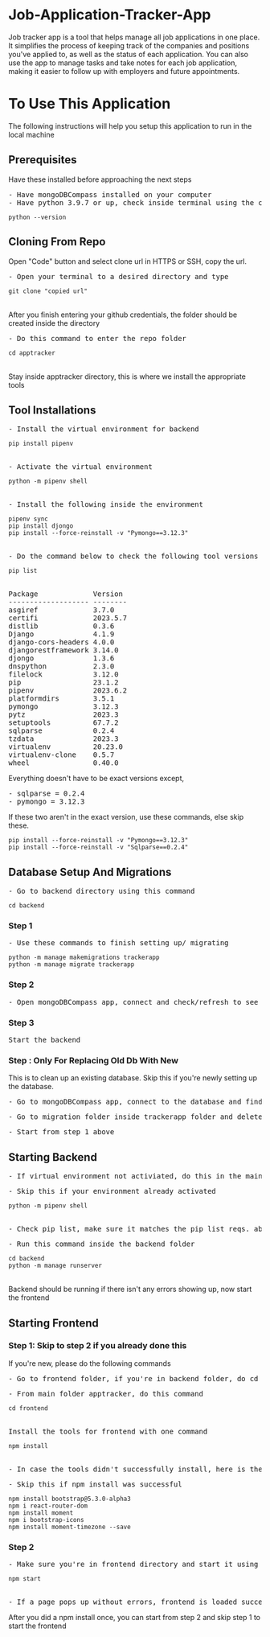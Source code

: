 
# Job-Application-Tracker-App

Job tracker app is a tool that helps manage all job applications in one place. It simplifies the process of keeping track of the companies and positions you've applied to, as well as the status of each application. You can also use the app to manage tasks and take notes for each job application, making it easier to follow up with employers and future appointments. 

<h1>To Use This Application</h1>
<p>The following instructions will help you setup this application to run in the local machine</P>

<h2>Prerequisites</h2>
<p>Have these installed before approaching the next steps</p>
<pre>
- Have mongoDBCompass installed on your computer
- Have python 3.9.7 or up, check inside terminal using the command below
</pre>
<code>python --version</code>

<h2>Cloning From Repo</h2>
<p>Open "Code" button and select clone url in HTTPS or SSH, copy the url.</p>
<pre>- Open your terminal to a desired directory and type</pre>
<code>git clone "copied url"</code>
<br><br>
<p>After you finish entering your github credentials, the folder should be created inside the directory</p>
<pre>- Do this command to enter the repo folder</pre>
<code>cd apptracker</code>
<br><br>
<p>Stay inside apptracker directory, this is where we install the appropriate tools</p>

<h2>Tool Installations</h2>
<pre>- Install the virtual environment for backend</pre>
<code>pip install pipenv</code>
<br><br>
<pre>- Activate the virtual environment</pre>
<code>python -m pipenv shell</code>
<br><br>
<pre>- Install the following inside the environment</pre>
<code>pipenv sync
pip install djongo
pip install --force-reinstall -v "Pymongo==3.12.3"</code>
<br><br>
<pre>- Do the command below to check the following tool versions</pre>
<code>pip list</code>
<br><br>
<pre>
Package             Version
------------------- --------
asgiref             3.7.0
certifi             2023.5.7
distlib             0.3.6
Django              4.1.9
django-cors-headers 4.0.0
djangorestframework 3.14.0
djongo              1.3.6
dnspython           2.3.0
filelock            3.12.0
pip                 23.1.2
pipenv              2023.6.2
platformdirs        3.5.1
pymongo             3.12.3
pytz                2023.3
setuptools          67.7.2
sqlparse            0.2.4
tzdata              2023.3
virtualenv          20.23.0
virtualenv-clone    0.5.7
wheel               0.40.0
</pre>

<p>Everything doesn't have to be exact versions except,</p>
<pre>
- sqlparse = 0.2.4
- pymongo = 3.12.3
</pre>
<p>If these two aren't in the exact version, use these commands, else skip these.</p>
<code>pip install --force-reinstall -v "Pymongo==3.12.3"
pip install --force-reinstall -v "Sqlparse==0.2.4"
</code>

<h2>Database Setup And Migrations</h2>
<pre>- Go to backend directory using this command</pre>
<code>cd backend</code>
<h3>Step 1</h3>
<pre>- Use these commands to finish setting up/ migrating</pre>
<code>python -m manage makemigrations trackerapp
python -m manage migrate trackerapp</code>

<h3>Step 2</h3>
<pre>- Open mongoDBCompass app, connect and check/refresh to see if apptracker database is created</pre>

<h3>Step 3</h3>
<pre>Start the backend</pre>

<h3>Step : Only For Replacing Old Db With New</h3>
<p>This is to clean up an existing database. Skip this if you're newly setting up the database.</p>
<pre>- Go to mongoDBCompass app, connect to the database and find apptracker database then drop it</pre>
<pre>- Go to migration folder inside trackerapp folder and delete 0.0001 py</pre>
<pre>- Start from step 1 above</pre>

<h2>Starting Backend</h2>
<pre>- If virtual environment not activiated, do this in the main github folder.</pre>
<pre>- Skip this if your environment already activated</pre>
<code>python -m pipenv shell</code>
<br><br>
<pre>- Check pip list, make sure it matches the pip list reqs. above</pre>
<pre>- Run this command inside the backend folder</pre>
<code>cd backend
python -m manage runserver</code>
<br><br>
<p>Backend should be running if there isn't any errors showing up, now start the frontend</p>

<h2>Starting Frontend</h2>
<h3>Step 1: Skip to step 2 if you already done this</h3>
<p>If you're new, please do the following commands</p>
<pre>- Go to frontend folder, if you're in backend folder, do cd .. to backtrack into parent directory</pre>
<pre>- From main folder apptracker, do this command</pre>
<code>cd frontend</code>
<br><br>
<pre>Install the tools for frontend with one command</pre>
<code>npm install</code>
<br><br>
<pre>- In case the tools didn't successfully install, here is the list of tools used in frontend</pre>
<pre>- Skip this if npm install was successful</pre>
<code>npm install bootstrap@5.3.0-alpha3
npm i react-router-dom
npm install moment
npm i bootstrap-icons
npm install moment-timezone --save</code>
<h3>Step 2</h3>
<pre>- Make sure you're in frontend directory and start it using this command</pre>
<code>npm start</code>
<br><br>
<pre>- If a page pops up without errors, frontend is loaded successfully.</pre>

<p>After you did a npm install once, you can start from step 2 and skip step 1 to start the frontend</p>